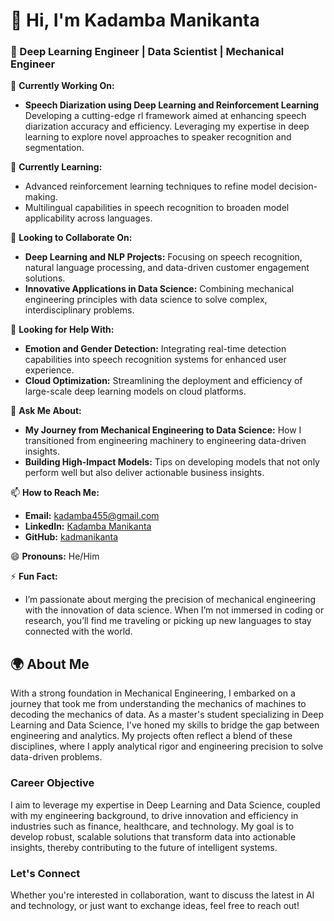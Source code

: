# 👋 Hi, I'm Kadamba Manikanta

### 🌟 Deep Learning Engineer | Data Scientist | Mechanical Engineer

🔭 **Currently Working On:**
- **Speech Diarization using Deep Learning and Reinforcement Learning**  
  Developing a cutting-edge  rl framework aimed at enhancing speech diarization accuracy and efficiency. Leveraging my expertise in deep learning to explore novel approaches to speaker recognition and segmentation.

🌱 **Currently Learning:**
- Advanced reinforcement learning techniques to refine model decision-making.
- Multilingual capabilities in speech recognition to broaden model applicability across languages.

👯 **Looking to Collaborate On:**
- **Deep Learning and NLP Projects:** Focusing on speech recognition, natural language processing, and data-driven customer engagement solutions.
- **Innovative Applications in Data Science:** Combining mechanical engineering principles with data science to solve complex, interdisciplinary problems.

🤔 **Looking for Help With:**
- **Emotion and Gender Detection:** Integrating real-time detection capabilities into speech recognition systems for enhanced user experience.
- **Cloud Optimization:** Streamlining the deployment and efficiency of large-scale deep learning models on cloud platforms.

💬 **Ask Me About:**
- **My Journey from Mechanical Engineering to Data Science:** How I transitioned from engineering machinery to engineering data-driven insights.
- **Building High-Impact Models:** Tips on developing models that not only perform well but also deliver actionable business insights.

📫 **How to Reach Me:**
- **Email:** [kadamba455@gmail.com](mailto:kadamba455@gmail.com)
- **LinkedIn:** [Kadamba Manikanta](https://www.linkedin.com/in/kadamba455/)
- **GitHub:** [kadmanikanta](https://github.com/kadmanikanta)

😄 **Pronouns:** He/Him

⚡ **Fun Fact:**
- I’m passionate about merging the precision of mechanical engineering with the innovation of data science. When I’m not immersed in coding or research, you’ll find me traveling or picking up new languages to stay connected with the world.

## 🌍 About Me

With a strong foundation in Mechanical Engineering, I embarked on a journey that took me from understanding the mechanics of machines to decoding the mechanics of data. As a master's student specializing in Deep Learning and Data Science, I've honed my skills to bridge the gap between engineering and analytics. My projects often reflect a blend of these disciplines, where I apply analytical rigor and engineering precision to solve data-driven problems.

### Career Objective
I aim to leverage my expertise in Deep Learning and Data Science, coupled with my engineering background, to drive innovation and efficiency in industries such as finance, healthcare, and technology. My goal is to develop robust, scalable solutions that transform data into actionable insights, thereby contributing to the future of intelligent systems.

### Let's Connect
Whether you're interested in collaboration, want to discuss the latest in AI and technology, or just want to exchange ideas, feel free to reach out!
